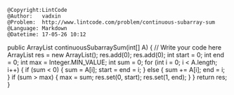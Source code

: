 ```
@Copyright:LintCode
@Author:   vadxin
@Problem:  http://www.lintcode.com/problem/continuous-subarray-sum
@Language: Markdown
@Datetime: 17-05-26 10:12
```

public ArrayList<Integer> continuousSubarraySum(int[] A) {
        // Write your code here
        ArrayList<Integer> res = new ArrayList<Integer>();
        res.add(0);
        res.add(0);
        int start = 0;
        int end = 0;
        int max = Integer.MIN_VALUE;
        int sum = 0;
        for (int i = 0; i < A.length; i++) {
            if (sum < 0) {
                sum = A[i];
                start = end = i;
            } else {
                sum += A[i];
                end = i;
            }
            if (sum > max) {
                max = sum;
                res.set(0, start);
                res.set(1, end);
            }
        }
        return res;
    }